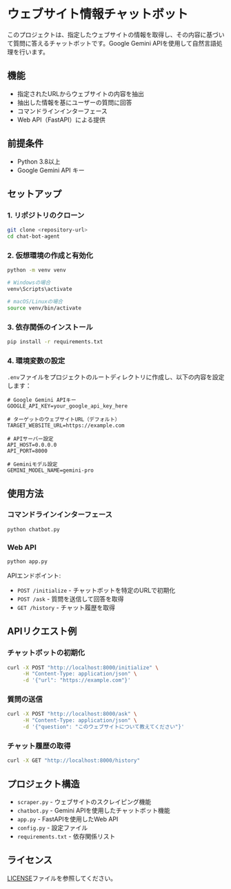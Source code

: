 # ウェブサイト情報チャットボット

このプロジェクトは、指定したウェブサイトの情報を取得し、その内容に基づいて質問に答えるチャットボットです。Google Gemini APIを使用して自然言語処理を行います。

## 機能

- 指定されたURLからウェブサイトの内容を抽出
- 抽出した情報を基にユーザーの質問に回答
- コマンドラインインターフェース
- Web API（FastAPI）による提供

## 前提条件

- Python 3.8以上
- Google Gemini API キー

## セットアップ

### 1. リポジトリのクローン

```bash
git clone <repository-url>
cd chat-bot-agent
```

### 2. 仮想環境の作成と有効化

```bash
python -m venv venv

# Windowsの場合
venv\Scripts\activate

# macOS/Linuxの場合
source venv/bin/activate
```

### 3. 依存関係のインストール

```bash
pip install -r requirements.txt
```

### 4. 環境変数の設定

`.env`ファイルをプロジェクトのルートディレクトリに作成し、以下の内容を設定します：

```
# Google Gemini APIキー
GOOGLE_API_KEY=your_google_api_key_here

# ターゲットのウェブサイトURL（デフォルト）
TARGET_WEBSITE_URL=https://example.com

# APIサーバー設定
API_HOST=0.0.0.0
API_PORT=8000

# Geminiモデル設定
GEMINI_MODEL_NAME=gemini-pro
```

## 使用方法

### コマンドラインインターフェース

```bash
python chatbot.py
```

### Web API

```bash
python app.py
```

APIエンドポイント:
- `POST /initialize` - チャットボットを特定のURLで初期化
- `POST /ask` - 質問を送信して回答を取得
- `GET /history` - チャット履歴を取得

## APIリクエスト例

### チャットボットの初期化

```bash
curl -X POST "http://localhost:8000/initialize" \
     -H "Content-Type: application/json" \
     -d '{"url": "https://example.com"}'
```

### 質問の送信

```bash
curl -X POST "http://localhost:8000/ask" \
     -H "Content-Type: application/json" \
     -d '{"question": "このウェブサイトについて教えてください"}'
```

### チャット履歴の取得

```bash
curl -X GET "http://localhost:8000/history"
```

## プロジェクト構造

- `scraper.py` - ウェブサイトのスクレイピング機能
- `chatbot.py` - Gemini APIを使用したチャットボット機能
- `app.py` - FastAPIを使用したWeb API
- `config.py` - 設定ファイル
- `requirements.txt` - 依存関係リスト

## ライセンス

[LICENSE](LICENSE)ファイルを参照してください。 